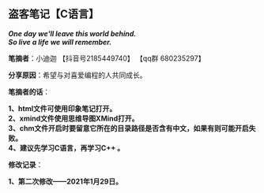 ## 盗客笔记【C语言】

___One day we'll leave this world behind.  
So live a life we will remember.___

**笔摘者**：小迪迦
【抖音号2185449740】
【qq群 680235297】

**分享原因**：希望与对喜爱编程的人共同成长。

**笔摘者的话**：

**1、html文件可使用印象笔记打开。**  
**2、xmind文件使用思维导图XMind打开。**  
**3、chm文件开启时要留意它所在的目录路径是否含有中文，如果有则可能开启失败。**  
**4、建议先学习C语言，再学习C++ 。**  


**修改记录**： 

**1、第二次修改——2021年1月29日。**





